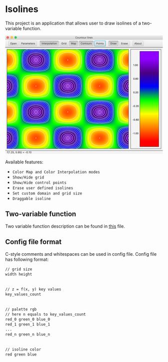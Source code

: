 # Isolines

This project is an application that allows user to draw isolines of a two-variable function. 

![Cover image](cover.png)

Available features:
- ```Color Map and Color Interpolation modes```
- ```Show/Hide grid``` 
- ```Show/Hide control points```
- ```Erase user defined isolines```
- ```Set custom domain and grid size```
- ```Draggable isoline```

## Two-variable function

Two variable function description can be found in [this](src/ru/nsu/fit/g15201/sogreshilin/model/DiscreteFunction.java) file.


## Config file format

C-style comments and whitespaces can be used in config file. Config file has following format:

```$xslt
// grid size
width height
 
 
// z = f(x, y) key values
key_values_count
 
 
// palette rgb
// here n equals to key_values_count
red_0 green_0 blue_0
red_1 green_1 blue_1
...
red_n green_n blue_n
 
 
// isoline color
red green blue
```